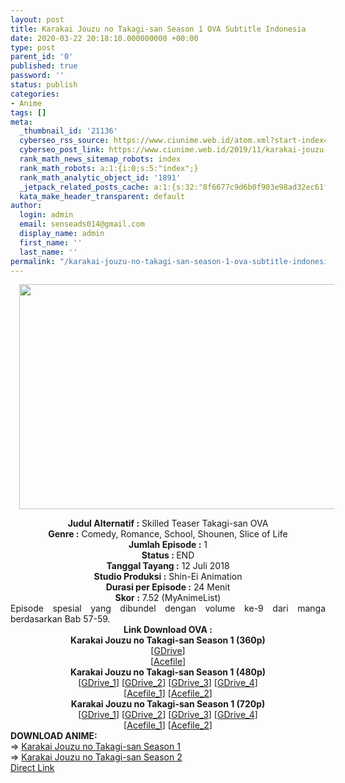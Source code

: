 ```yaml
---
layout: post
title: Karakai Jouzu no Takagi-san Season 1 OVA Subtitle Indonesia
date: 2020-03-22 20:18:10.000000000 +00:00
type: post
parent_id: '0'
published: true
password: ''
status: publish
categories:
- Anime
tags: []
meta:
  _thumbnail_id: '21136'
  cyberseo_rss_source: https://www.ciunime.web.id/atom.xml?start-index=1651&max-results=150
  cyberseo_post_link: https://www.ciunime.web.id/2019/11/karakai-jouzu-no-takagi-san-season-1.html
  rank_math_news_sitemap_robots: index
  rank_math_robots: a:1:{i:0;s:5:"index";}
  rank_math_analytic_object_id: '1891'
  _jetpack_related_posts_cache: a:1:{s:32:"8f6677c9d6b0f903e98ad32ec61f8deb";a:2:{s:7:"expires";i:1654630492;s:7:"payload";a:0:{}}}
  kata_make_header_transparent: default
author:
  login: admin
  email: senseads014@gmail.com
  display_name: admin
  first_name: ''
  last_name: ''
permalink: "/karakai-jouzu-no-takagi-san-season-1-ova-subtitle-indonesia/"
---
```

<div class="separator" style="clear: both; text-align: center;"><a href="https://1.bp.blogspot.com/-pCK9LfgUWz0/XdZTxrVwFyI/AAAAAAAAdow/l9VSD1iseRAKSUHyZYsmBsuyWgmz6nHfgCLcBGAsYHQ/s1600/Karakai%2BJouzu%2Bno%2BTakagi-san%2BSeason%2B1%2BOVA.jpg" imageanchor="1" style="margin-left: 1em; margin-right: 1em;"><img border="0" data-original-height="720" data-original-width="1280" height="360" src="{{ site.baseurl }}/assets/2020/03/Karakai%2BJouzu%2Bno%2BTakagi-san%2BSeason%2B1%2BOVA.jpg" width="640" /></a></div>
<p>
<div style="text-align: center;"><b>Judul Alternatif :</b>&nbsp;Skilled Teaser Takagi-san OVA</div>
<div style="text-align: center;"><b>Genre :</b>&nbsp;<b></b>Comedy, Romance, School, Shounen, Slice of Life</div>
<div style="text-align: center;"><b>Jumlah Episode :</b>&nbsp;1<br /><b>Status :&nbsp;</b>END<br /><b>Tanggal Tayang :</b>&nbsp;12 Juli 2018<br /><b>Studio Produksi :</b>&nbsp;<b></b>Shin-Ei Animation<br /><b>Durasi per Episode :</b>&nbsp;24 Menit</div>
<div style="text-align: center;"><b>Skor :</b>&nbsp;7.52 (MyAnimeList)</div>
<div style="text-align: center;"></div>
<div style="text-align: justify;">Episode spesial yang dibundel dengan volume ke-9 dari manga berdasarkan Bab 57-59.</div>
<div style="text-align: justify;"></div>
<div style="text-align: justify;"></div>
<div style="text-align: center;"><b>Link Download OVA&nbsp;:</b></div>
<div style="text-align: center;">
<div style="text-align: center;"><b>Karakai Jouzu no Takagi-san Season 1&nbsp;(360p)</b></div>
</div>
<div style="text-align: center;">[<a href="https://drive.google.com/uc?export=download&amp;id=1yVQJIJSW8kvf-2xHY4-cGqEoRe17SiFo" target="_blank" rel="noopener">GDrive</a>]<br />[<a href="https://acefile.co/f/3776445/drivenime-krk-jz-n-tkg-sn-ova-360p-rar" target="_blank" rel="noopener">Acefile</a>]</div>
<div style="text-align: center;"></div>
<div style="text-align: center;"><b>Karakai Jouzu no Takagi-san Season 1&nbsp;(480p)</b><br />[<a href="https://drive.google.com/uc?export=download&amp;id=19aPIWrSyVggzCF_U2-ww75_VyyJa7ZIX" target="_blank" rel="noopener">GDrive_1</a>] [<a href="https://drive.google.com/uc?id=1kncmIx4G0YV_dS-Nusf4-59u0enIDQzc" target="_blank" rel="noopener">GDrive_2</a>] [<a href="https://drive.google.com/uc?id=1j6iMUEa-xwHMFfEsf3Usy6FnQUtfvDiX" target="_blank" rel="noopener">GDrive_3</a>] [<a href="https://drive.google.com/uc?id=14fLqoqHPaGa8yZm1Yntm0paJOJ0a9qVg" target="_blank" rel="noopener">GDrive_4</a>]<br />[<a href="https://acefile.co/f/3776446/drivenime-krk-jz-n-tkg-sn-ova-480p-rar" target="_blank" rel="noopener">Acefile_1</a>] [<a href="https://acefile.co/f/10067988/isekaisubs_karakai_jouzo_no_takagi-san_ova_480p_wibudesu-com-zip" target="_blank" rel="noopener">Acefile_2</a>]</div>
<div style="text-align: center;"><b>Karakai Jouzu no Takagi-san Season 1&nbsp;(720p)</b><br />[<a href="https://drive.google.com/uc?export=download&amp;id=1ZradchS8yIPHewGTu2mn4SaGEdJUVcsG" target="_blank" rel="noopener">GDrive_1</a>] [<a href="https://drive.google.com/uc?id=1-u6VYTv8mtPN0bPx_cIkveiLg-mq5reo" target="_blank" rel="noopener">GDrive_2</a>] [<a href="https://drive.google.com/uc?id=1iFHFvWwC1xAsVX6GDpBzFF3XD5y3l1vG" target="_blank" rel="noopener">GDrive_3</a>] [<a href="https://drive.google.com/uc?id=1L1K7rNNzEzqYnhycjAajxvxIHrQSoaz-" target="_blank" rel="noopener">GDrive_4</a>]<br />[<a href="https://acefile.co/f/3776447/drivenime-krk-jz-n-tkg-sn-ova-720p-rar" target="_blank" rel="noopener">Acefile_1</a>] [<a href="https://acefile.co/f/10067986/isekaisubs_karakai_jouzo_no_takagi-san_ova_720p_wibudesu-com-zip" target="_blank" rel="noopener">Acefile_2</a>]
<div style="text-align: left;"></div>
<div style="text-align: left;"></div>
<div style="text-align: left;"><b>DOWNLOAD ANIME:</b></div>
<div style="text-align: left;">=&gt;&nbsp;<a href="https://www.ciunime.web.id/2019/01/karakai-jouzu-no-takagi-san-episode-01.html" target="_blank" rel="noopener">Karakai Jouzu no Takagi-san Season 1</a></div>
<div style="text-align: left;">=&gt;&nbsp;<a href="https://www.ciunime.web.id/2019/09/karakai-jouzu-no-takagi-san-season-2.html" target="_blank" rel="noopener">Karakai Jouzu no Takagi-san Season 2</a></div>
<div style="text-align: left;"></div>
</div>
<link rel="stylesheet" href="https://cdnjs.cloudflare.com/ajax/libs/font-awesome/4.7.0/css/font-awesome.min.css" />
<div class="divbtn"> <a href="https://handymansurrender.com/fihup8buzv?key=94550f7ce39444073321dde3b8782f97" class="btn"><i class="fa fa-download"></i> Direct Link</a> </div>
